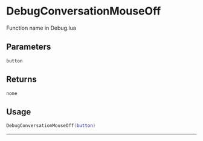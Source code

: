 # DebugConversationMouseOff
Function name in Debug.lua
## Parameters
`button`
## Returns
`none`
## Usage
```lua
DebugConversationMouseOff(button)
```
---

